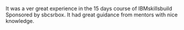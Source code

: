 It was a ver great experience in the 15 days course of IBMskillsbuild Sponsored by sbcsrbox.
It had great guidance from mentors with nice knowledge.
